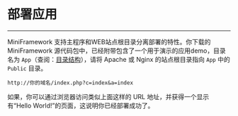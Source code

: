 # 部署应用

---

MiniFramework 支持主程序和WEB站点根目录分离部署的特性。你下载的 MiniFramework 源代码包中，已经附带包含了一个用于演示的应用demo，目录名为 `App`（查阅：[目录结构](/mu-lu-jie-gou.md)），请将 Apache 或 Nginx 的站点根目录指向 `App` 中的 `Public` 目录。

`http://你的域名/index.php?c=index&a=index`

如果，你可以通过浏览器访问类似上面这样的 URL 地址，并获得一个显示有“Hello World!”的页面，这说明你已经部署成功了。

